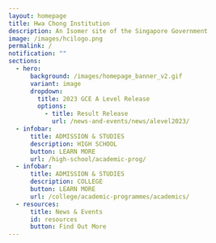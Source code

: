 ```yaml
---
layout: homepage
title: Hwa Chong Institution
description: An Isomer site of the Singapore Government
image: /images/hcilogo.png
permalink: /
notification: ""
sections:
  - hero:
      background: /images/homepage_banner_v2.gif
      variant: image
      dropdown:
        title: 2023 GCE A Level Release
        options:
          - title: Result Release
            url: /news-and-events/news/alevel2023/
  - infobar:
      title: ADMISSION & STUDIES
      description: HIGH SCHOOL
      button: LEARN MORE
      url: /high-school/academic-prog/
  - infobar:
      title: ADMISSION & STUDIES
      description: COLLEGE
      button: LEARN MORE
      url: /college/academic-programmes/academics/
  - resources:
      title: News & Events
      id: resources
      button: Find Out More
---
```

